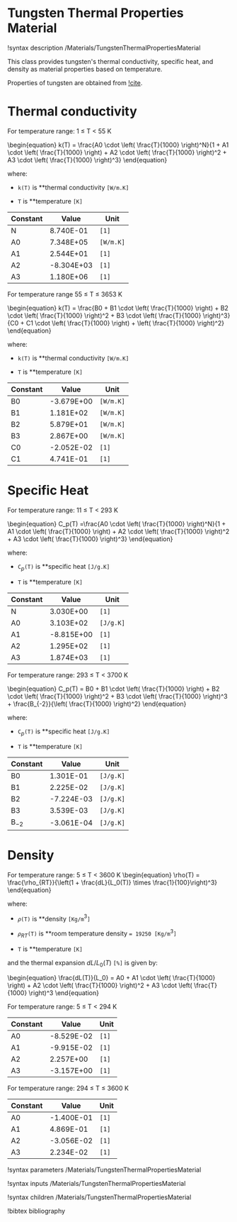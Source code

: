 # Tungsten Thermal Properties Material

!syntax description /Materials/TungstenThermalPropertiesMaterial

This class provides tungsten's thermal conductivity, specific heat, and density as material properties based on temperature.

Properties of tungsten are obtained from [!cite](milner2024space).

# Thermal conductivity

For temperature range: 1 ≤ T < 55 K

\begin{equation}
k(T) =
\frac{A0 \cdot \left( \frac{T}{1000} \right)^N}{1 + A1 \cdot \left( \frac{T}{1000} \right) + A2 \cdot \left( \frac{T}{1000} \right)^2 + A3 \cdot \left( \frac{T}{1000} \right)^3}
\end{equation}

where:

- `k(T)` is **thermal conductivity `[W/m.K]`

- `T` is **temperature `[K]`

| Constant | Value      | Unit                |
|----------|------------|---------------------|
| N        | 8.740E-01  | `[1]`               |
| A0       | 7.348E+05  | `[W/m.K]`           |
| A1       | 2.544E+01  | `[1]`               |
| A2       | -8.304E+03 | `[1]`               |
| A3       | 1.180E+06  | `[1]`               |

For temperature range 55 ≤ T ≤ 3653 K

\begin{equation}
k(T) = \frac{B0 + B1 \cdot \left( \frac{T}{1000} \right) + B2 \cdot \left( \frac{T}{1000} \right)^2 + B3 \cdot \left( \frac{T}{1000} \right)^3}{C0 + C1 \cdot \left( \frac{T}{1000} \right) + \left( \frac{T}{1000} \right)^2}
\end{equation}

where:

- `k(T)` is **thermal conductivity `[W/m.K]`

- `T` is **temperature `[K]`

| Constant | Value       | Unit                |
|----------|-------------|---------------------|
| B0       | -3.679E+00  | `[W/m.K]`           |
| B1       | 1.181E+02   | `[W/m.K]`           |
| B2       | 5.879E+01   | `[W/m.K]`           |
| B3       | 2.867E+00   | `[W/m.K]`           |
| C0       | -2.052E-02  | `[1]`               |
| C1       | 4.741E-01   | `[1]`               |

# Specific Heat

For temperature range: 11 ≤ T < 293 K

\begin{equation}
C_p(T) =\frac{A0 \cdot \left( \frac{T}{1000} \right)^N}{1 + A1 \cdot \left( \frac{T}{1000} \right) + A2 \cdot \left( \frac{T}{1000} \right)^2 + A3 \cdot \left( \frac{T}{1000} \right)^3}
\end{equation}

where:

- `C`$_p$`(T)` is **specific heat `[J/g.K]`

- `T` is **temperature `[K]`

| Constant | Value      | Unit                |
|----------|------------|---------------------|
| N        | 3.030E+00  | `[1]`               |
| A0       | 3.103E+02  | `[J/g.K]`           |
| A1       | -8.815E+00 | `[1]`               |
| A2       | 1.295E+02  | `[1]`               |
| A3       | 1.874E+03  | `[1]`               |

For temperature range: 293 ≤ T < 3700 K

\begin{equation}
C_p(T) = B0 + B1 \cdot \left( \frac{T}{1000} \right) + B2 \cdot \left( \frac{T}{1000} \right)^2 + B3 \cdot \left( \frac{T}{1000} \right)^3 + \frac{B_{-2}}{\left( \frac{T}{1000} \right)^2}
\end{equation}

where:

- `C`$_p$`(T)` is **specific heat `[J/g.K]`

- `T` is **temperature `[K]`

| Constant | Value       | Unit           |
|----------|-------------|----------------|
| B0       | 1.301E-01   | `[J/g.K]`      |
| B1       | 2.225E-02   | `[J/g.K]`       |
| B2       | -7.224E-03  | `[J/g.K]`      |
| B3       | 3.539E-03   | `[J/g.K]`      |
| B$_{-2}$ | -3.061E-04  | `[J/g.K]`      |

# Density

For temperature range: 5 ≤ T < 3600 K
\begin{equation}
\rho(T) = \frac{\rho_{RT}}{\left(1 + \frac{dL}{L_0(T)} \times \frac{1}{100}\right)^3}
\end{equation}

where:

- `𝜌(T)` is **density `[Kg/m`$^3$`]`

- `𝜌`$_{RT}$`(T)` is **room temperature density `= 19250 [Kg/m`$^3$`]`

- `T` is **temperature `[K]`

and the thermal expansion $dL/L_0(T)$ `[%]` is given by:

\begin{equation}
\frac{dL(T)}{L_0} = A0 + A1 \cdot \left( \frac{T}{1000} \right) + A2 \cdot \left( \frac{T}{1000} \right)^2 + A3 \cdot \left( \frac{T}{1000} \right)^3
\end{equation}

For temperature range: 5 ≤ T < 294 K

| Constant | Value      | Unit           |
|----------|------------|----------------|
| A0       | -8.529E-02 | `[1]`          |
| A1       | -9.915E-02 | `[1]`          |
| A2       | 2.257E+00  | `[1]`          |
| A3       | -3.157E+00 | `[1]`          |

For temperature range: 294 ≤ T ≤ 3600 K

| Constant | Value      | Unit           |
|----------|------------|----------------|
| A0       | -1.400E-01 | `[1]`          |
| A1       | 4.869E-01  | `[1]`          |
| A2       | -3.056E-02 | `[1]`          |
| A3       | 2.234E-02  | `[1]`          |

!syntax parameters /Materials/TungstenThermalPropertiesMaterial

!syntax inputs /Materials/TungstenThermalPropertiesMaterial

!syntax children /Materials/TungstenThermalPropertiesMaterial

!bibtex bibliography
